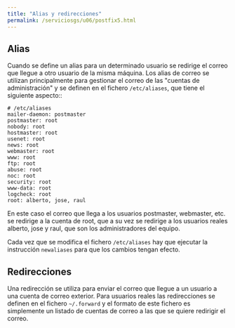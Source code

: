 ```yaml
---
title: "Alias y redirecciones"
permalink: /serviciosgs/u06/postfix5.html
---
```


## Alias

Cuando se define un alias para un determinado usuario se redirige el correo que llegue a otro usuario de la misma máquina. Los alias de correo se utilizan principalmente para gestionar el correo de las "cuentas de administración" y se definen en el fichero ``/etc/aliases``, que tiene el siguiente aspecto::

	# /etc/aliases
	mailer-daemon: postmaster
	postmaster: root
	nobody: root
	hostmaster: root
	usenet: root
	news: root
	webmaster: root
	www: root
	ftp: root
	abuse: root
	noc: root
	security: root
	www-data: root
	logcheck: root
	root: alberto, jose, raul

En este caso el correo que llega a los usuarios postmaster, webmaster, etc. se redirige a la cuenta de root, que a su vez se redirige a los usuarios reales alberto, jose y raul, que son los administradores del equipo.

Cada vez que se modifica el fichero ``/etc/aliases`` hay que ejecutar la instrucción ``newaliases`` para que los cambios tengan efecto.

## Redirecciones

Una redirección se utiliza para enviar el correo que llegue a un usuario a una cuenta de correo exterior. Para usuarios reales las redirecciones se definen en el fichero ``~/.forward`` y el formato de este fichero es simplemente un listado de cuentas de correo a las que se quiere redirigir el correo.

